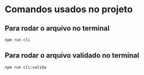 # Comandos usados no projeto

## Para rodar o arquivo no terminal

```
npm run cli
```

## Para rodar o arquivo validado no terminal

```
npm run cli:valida
```
